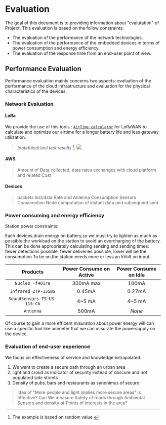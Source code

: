 # Evaluation

The goal of this document is to providing information about "evalutation" of Project. This evaluation is based on the follow constraints:
  - The evaluation of the performance of the network technologies.
  - The evaluation of the performance of the embedded devices in terms of power consumption and energy efficiency.
  - The evaluation of the response time from an end-user point of view.

## Performance Evaluation

Performance evaluation mainly concerns two aspects: evaluation of the performance of the cloud infrastructure and evaluation for the physical characteristics of the devices.

### Network Evaluation

#### LoRa

We provide the use of this tools : [`AirTime calculator`](https://avbentem.github.io/airtime-calculator/ttn/eu868/51) for LoRaWAN to calculate and optimize our airtime for a longer battery life and less gateway utilization.

> *Ipotethical tool test results *[^1]*:*
> ![](https://github.com/nardoz-dev/projectName/blob/main/docs/sharedpictures/LoraToolTest.png)

#### AWS
> Amount of Data collected, data rates exchanges with cloud platform and related Cost 

#### Devices

> packets lost/data Rate and Antenna Consumption
> Sensors Consumption 
> Node computation of instant data and subsequent sent

### Power consuming and energy efficiency

Station power constraints:

Each devices,drain energy on battery,so we must try to lighten as much as possible the workload on the station to avoid an overcharging of the battery. This can be done appropriately calculating sensing and sending times: fewer detections possible, fewer deliveries possible, lower will be the consumption
To be on,the station needs more or less an 5Volt on input.

| **Products** | **Power Consume on Active** | **Power Consume on Idle** |
| :---: | :---: | :---: |
| `Nucleo -f401re` | 300mA max | 100mA |
| `Infrared ZTP-135BS` | 0.45mA | 0.27mA |
| `SoundSensors TS-US-115-CA` | 4~5 mA | 4~5 mA |
| `Antenna` | 500mA |  *None* |

Of course to gain a more efficent misuration about power energy will can use a specific tool like ammeter that we can misurate the powersupply on the device. 

### Evaluation of end-user experience
We focus on effectiveness of service and knowledge extrapolated
1. We want to create a secure path through an urban area
2. light and croud as indicator of security instead of obscure and not populated side streets
3. Density of pubs, bars and restaurants as synonimus of secure

> Idea of "More people and light implies more secure areas" is effective? 
> Can We measure Safety of roads through Ambiental Sensors and density of Points of interests in the area?

[^1]: The example is based on random value.
